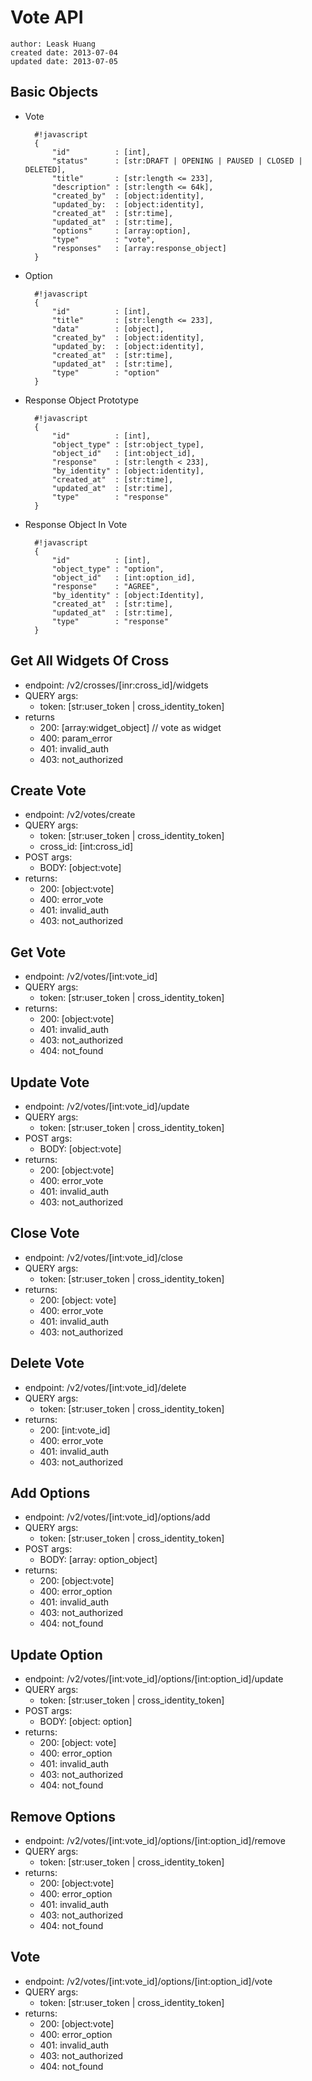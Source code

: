 # Vote API
    author: Leask Huang
    created date: 2013-07-04
    updated date: 2013-07-05

## Basic Objects
* Vote

        #!javascript
        {
            "id"          : [int],
            "status"      : [str:DRAFT | OPENING | PAUSED | CLOSED | DELETED],
            "title"       : [str:length <= 233],
            "description" : [str:length <= 64k],
            "created_by"  : [object:identity],
            "updated_by:  : [object:identity],
            "created_at"  : [str:time],
            "updated_at"  : [str:time],
            "options"     : [array:option],
            "type"        : "vote",
            "responses"   : [array:response_object]
        }


* Option

        #!javascript
        {
            "id"          : [int],
            "title"       : [str:length <= 233],
            "data"        : [object],
            "created_by"  : [object:identity],
            "updated_by:  : [object:identity],
            "created_at"  : [str:time],
            "updated_at"  : [str:time],
            "type"        : "option"
        }


* Response Object Prototype

        #!javascript
        {
            "id"          : [int],
            "object_type" : [str:object_type],
            "object_id"   : [int:object_id],
            "response"    : [str:length < 233],
            "by_identity" : [object:identity],
            "created_at"  : [str:time],
            "updated_at"  : [str:time],
            "type"        : "response"
        }


* Response Object In Vote

        #!javascript
        {
            "id"          : [int],
            "object_type" : "option",
            "object_id"   : [int:option_id],
            "response"    : "AGREE",
            "by_identity" : [object:Identity],
            "created_at"  : [str:time],
            "updated_at"  : [str:time],
            "type"        : "response"
        }


## Get All Widgets Of Cross
* endpoint: /v2/crosses/[inr:cross_id]/widgets
* QUERY args:
    - token: [str:user_token | cross_identity_token]
* returns
    - 200: [array:widget_object] // vote as widget
    - 400: param_error
    - 401: invalid_auth
    - 403: not_authorized


## Create Vote
* endpoint: /v2/votes/create
* QUERY args:
    - token: [str:user_token | cross_identity_token]
    - cross_id: [int:cross_id]
* POST args:
    - BODY: [object:vote]
* returns:
    - 200: [object:vote]
    - 400: error_vote
    - 401: invalid_auth
    - 403: not_authorized


## Get Vote
* endpoint: /v2/votes/[int:vote_id]
* QUERY args:
    - token: [str:user_token | cross_identity_token]
* returns:
    - 200: [object:vote]
    - 401: invalid_auth
    - 403: not_authorized
    - 404: not_found


## Update Vote
* endpoint: /v2/votes/[int:vote_id]/update
* QUERY args:
    - token: [str:user_token | cross_identity_token]
* POST args:
    - BODY: [object:vote]
* returns:
    - 200: [object:vote]
    - 400: error_vote
    - 401: invalid_auth
    - 403: not_authorized


## Close Vote
* endpoint: /v2/votes/[int:vote_id]/close
* QUERY args:
    - token: [str:user_token | cross_identity_token]
* returns:
    - 200: [object: vote]
    - 400: error_vote
    - 401: invalid_auth
    - 403: not_authorized


## Delete Vote
* endpoint: /v2/votes/[int:vote_id]/delete
* QUERY args:
    - token: [str:user_token | cross_identity_token]
* returns:
    - 200: [int:vote_id]
    - 400: error_vote
    - 401: invalid_auth
    - 403: not_authorized


## Add Options
* endpoint: /v2/votes/[int:vote_id]/options/add
* QUERY args:
    - token: [str:user_token | cross_identity_token]
* POST args:
    - BODY: [array: option_object]
* returns:
    - 200: [object:vote]
    - 400: error_option
    - 401: invalid_auth
    - 403: not_authorized
    - 404: not_found


## Update Option
* endpoint: /v2/votes/[int:vote_id]/options/[int:option_id]/update
* QUERY args:
    - token: [str:user_token | cross_identity_token]
* POST args:
    - BODY: [object: option]
* returns:
    - 200: [object: vote]
    - 400: error_option
    - 401: invalid_auth
    - 403: not_authorized
    - 404: not_found


## Remove Options
* endpoint: /v2/votes/[int:vote_id]/options/[int:option_id]/remove
* QUERY args:
    - token: [str:user_token | cross_identity_token]
* returns:
    - 200: [object:vote]
    - 400: error_option
    - 401: invalid_auth
    - 403: not_authorized
    - 404: not_found


## Vote
* endpoint: /v2/votes/[int:vote_id]/options/[int:option_id]/vote
* QUERY args:
    - token: [str:user_token | cross_identity_token]
* returns:
    - 200: [object:vote]
    - 400: error_option
    - 401: invalid_auth
    - 403: not_authorized
    - 404: not_found

